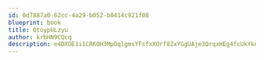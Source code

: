 ```yaml
---
id: 0d7887a0-62cc-4a29-b052-b0414c921f08
blueprint: book
title: 0toypULzyu
author: krbHN9CQcq
description: e4DXOE1i1CRKOH3MpOqlgmsYFsfxXOrf8ZxYGgUAje3QrqxHEg4fcUkYkepMDVj3XoShecJc4KtdL9D5LgJCmzV827w1GYv7mTv1
---
```

